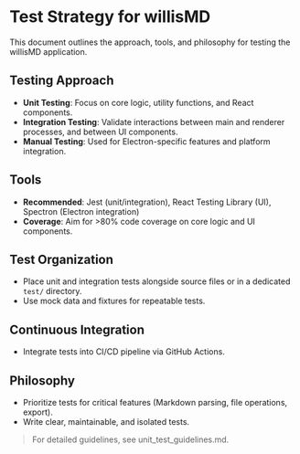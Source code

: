 # Test Strategy for willisMD

This document outlines the approach, tools, and philosophy for testing the willisMD application.

## Testing Approach
- **Unit Testing**: Focus on core logic, utility functions, and React components.
- **Integration Testing**: Validate interactions between main and renderer processes, and between UI components.
- **Manual Testing**: Used for Electron-specific features and platform integration.

## Tools
- **Recommended**: Jest (unit/integration), React Testing Library (UI), Spectron (Electron integration)
- **Coverage**: Aim for >80% code coverage on core logic and UI components.

## Test Organization
- Place unit and integration tests alongside source files or in a dedicated `test/` directory.
- Use mock data and fixtures for repeatable tests.

## Continuous Integration
- Integrate tests into CI/CD pipeline via GitHub Actions.

## Philosophy
- Prioritize tests for critical features (Markdown parsing, file operations, export).
- Write clear, maintainable, and isolated tests.

> For detailed guidelines, see unit_test_guidelines.md.
